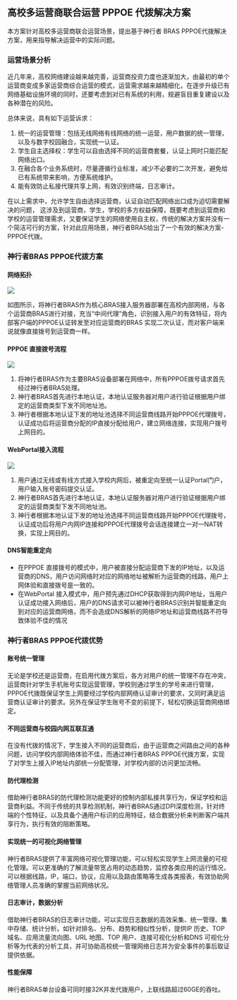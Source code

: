 ## 高校多运营商联合运营 PPPOE 代拨解决方案

本方案针对高校多运营商联合运营场景，提出基于神行者 BRAS PPPOE代拨解决方案，用来指导解决运营中的实际问题。

### 运营场景分析

近几年来，高校网络建设越来越完善，运营商投资力度也逐渐加大，由最初的单个运营商变成多家运营商综合运营的模式，运营需求越来越精细化，在逐步升级已有网络基础设施环境的同时，还要考虑到对已有系统的利用，规避盲目重复建设以及各种潜在的风险。

总体来说，具有如下运营诉求：

1. 统一的运营管理：包括无线网络有线网络的统一运营，用户数据的统一管理，以及与数字校园融合，实现统一认证。
2. 学生自主选择权：学生可以自由选择不同的运营商套餐，认证上网时只能匹配网络出口。
3. 在融合各个业务系统时，尽量遵循行业标准，减少不必要的二次开发，避免给已有系统带来影响，方便系统维护。
4. 能有效防止私接代理共享上网，有效识别终端，日志审计。

在以上需求中，允许学生自由选择运营商，认证自动匹配网络出口成为迫切需要解决的问题， 这涉及到运营商，学生，学校的多方权益保障，既要考虑到运营商和学校的运营管理需求，又要保证学生的网络使用自主权，传统的解决方案并没有一个简洁可行的方案，针对此应用场景，神行者BRAS给出了一个有效的解决方案-PPPOE代拨。 


### 神行者BRAS PPPOE代拨方案

#### 网络拓扑

![](http://static.toughcloud.net/toughsms/tc_20181224103433_6.png)

如图所示，将神行者BRAS作为核心BRAS接入服务器部署在高校内部网络，与各个运营商BRAS进行对接，充当“中间代理”角色，识别接入用户的有效特征，将内部客户端的PPPOE认证转发至对应运营商的BRAS 实现二次认证，而对客户端来说就像直接拨号到运营商一样。

#### PPPOE 直接拨号流程

![](http://static.toughcloud.net/toughsms/tc_20181224103542_7.png)

1. 将神行者BRAS作为主要BRAS设备部署在网络中，所有PPPOE拨号请求首先经过神行者BRAS处理。
2. 神行者BRAS首先进行本地认证，本地认证服务器对用户进行验证根据用户绑定的运营商类型下发不同地址池。
3. 神行者根据本地认证下发的地址池选择不同运营商线路开始PPPOE代理拨号，认证成功后将运营商分配的IP直接分配给用户，建立网络连接，实现用户拨号上网目的。

#### WebPortal接入流程

![](http://static.toughcloud.net/toughsms/tc_20181224103706_8.png)

1. 用户通过无线或有线方式接入学校内网后，被重定向至统一认证Portal门户，用户输入账号密码提交认证。
2. 神行者BRAS首先进行本地认证，本地认证服务器对用户进行验证根据用户绑定的运营商类型下发不同地址池。
3. 神行者根据本地认证下发的地址池选择不同运营商线路开始PPPOE代理拨号，认证成功后将用户内网IP连接和PPPOE代理拨号会话连接建立一对一NAT转换，实现上网目的。

#### DNS智能重定向

- 在PPPOE 直接拨号的模式中，用户被直接分配运营商下发的IP地址，以及运营商的DNS，用户访问网络时对应的网络地址被解析为运营商的线路，用户上网体验和直接拨号是一致的。
- 在WebPortal 接入模式中，用户预先通过DHCP获取得到内网IP地址，当用户认证成功接入网络后，用户的DNS请求可以被神行者BRAS识别并智能重定向到对应的运营商网络，而不会造成DNS解析的网络IP地址和运营商线路不符导致体验不佳的情况 

### 神行者BRAS PPPOE代拨优势

#### 账号统一管理

无论是学校还是运营商，在启用代拨方案后，各方对用户的统一管理不存在冲突，运营商针对学生手机账号实现运营管理，学校则通过学生的学号来进行管理，PPPOE代拨既保证学生上网要经过学校内部网络认证审计的要求，又同时满足运营商认证审计的要求。另外在保证学生账号不变的前提下，轻松切换运营商网络绑定。

#### 不同运营商与校园内网互联互通

在没有代拨的情况下，学生接入不同的运营商后，由于运营商之间路由之间的各种问题，访问学校内部网络体验不佳，而通过神行者BRAS PPPOE代拨方案，实现了对学生上接入IP地址内部统一分配管理，对学校内部的访问更加流畅。

#### 防代理检测

借助神行者BRAS的防代理检测功能更好的控制内部私接共享行为，保证学校和运营商利益。不同于传统的共享检测机制，神行者BRAS通过DPI深度检测，针对终端的个性特征，以及具备个通用户标识的应用特征，结合数据分析来判断客户端共享行为，执行有效的阻断策略。

#### 实现统一的可视化网络管理

神行者BRAS提供了丰富网络可视化管理功能，可以轻松实现学生上网流量的可视化管理。可以更准确的了解流量带宽占用的动态趋势，监控各类应用的运行情况，可以根据线路，IP，端口，协议，应用以及路由策略等生成各类报表，有效协助网络管理人员准确的掌握当前网络状况。

#### 日志审计，数据分析

借助神行者BRAS的日志审计功能，可以实现日志数据的高效采集、统一管理、集中存储、统计分析。如针对排名、分布、趋势和相似性分析，提供IP 历史、TOP 域名、应用流量流向图、URL 地图、TOP 用户、连接可视化分析和DNS 可视化分析等为代表的分析工具，并可协助高校统一管理网络日志并为安全事件的事后取证提供依据。

#### 性能保障

神行者BRAS单台设备可同时接32K并发代拨用户，上联线路超过60GE的吞吐。


